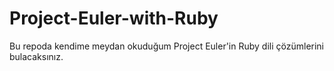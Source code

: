# Project-Euler-with-Ruby
Bu repoda kendime meydan okuduğum Project Euler'in Ruby dili çözümlerini bulacaksınız.
